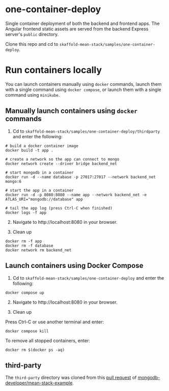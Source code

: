 # one-container-deploy

Single container deployment of both the backend and frontend apps. The Angular
frontend static assets are served from the backend Express server's `public`
directory.

Clone this repo and cd to `skaffold-mean-stack/samples/one-container-deploy`.

# Run containers locally

You can launch containers manually using `docker` commands, launch them with a
single command using `docker compose`, or launch them with a single command
using `minikube`.

## Manually launch containers using `docker` commands

1. Cd to `skaffold-mean-stack/samples/one-container-deploy/thirdparty` and
enter the following:

```text
# build a docker container image
docker build -t app .

# create a network so the app can connect to mongo
docker network create --driver bridge backend_net

# start mongodb in a container
docker run -d --name database -p 27017:27017 --network backend_net mongo:6

# start the app in a container
docker run -d -p 8080:8080 --name app --network backend_net -e ATLAS_URI="mongodb://database" app

# tail the app log (press Ctrl-C when finished)
docker logs -f app
```

2. Navigate to http://localhost:8080 in your browser.

3. Clean up

```text
docker rm -f app
docker rm -f database
docker network rm backend_net
```

## Launch containers using Docker Compose

1. Cd to `skaffold-mean-stack/samples/one-container-deploy` and enter the
following:

```text
docker compose up
```

2. Navigate to http://localhost:8080 in your browser.

3. Clean up

Press Ctrl-C or use another terminal and enter:

```text
docker compose kill
```

To remove all stopped containers, enter:

```text
docker rm $(docker ps -aq)
```

## third-party

The `third-party` directory was cloned from this
[pull request](https://github.com/mongodb-developer/mean-stack-example/pull/2)
of
[mongodb-developer/mean-stack-example](https://github.com/mongodb-developer/mean-stack-example/pull/2).
